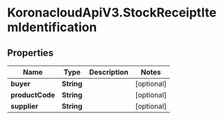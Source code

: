 # KoronacloudApiV3.StockReceiptItemIdentification

## Properties
Name | Type | Description | Notes
------------ | ------------- | ------------- | -------------
**buyer** | **String** |  | [optional] 
**productCode** | **String** |  | [optional] 
**supplier** | **String** |  | [optional] 


